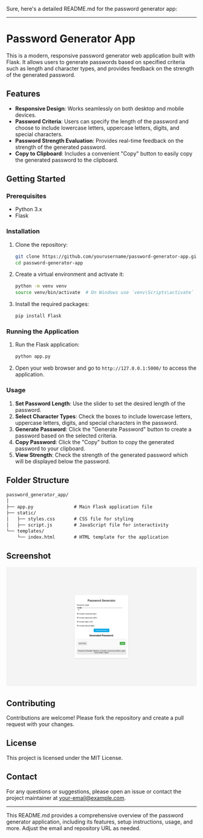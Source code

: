 Sure, here's a detailed README.md for the password generator app:

---

# Password Generator App

This is a modern, responsive password generator web application built with Flask. It allows users to generate passwords based on specified criteria such as length and character types, and provides feedback on the strength of the generated password.

## Features

- **Responsive Design**: Works seamlessly on both desktop and mobile devices.
- **Password Criteria**: Users can specify the length of the password and choose to include lowercase letters, uppercase letters, digits, and special characters.
- **Password Strength Evaluation**: Provides real-time feedback on the strength of the generated password.
- **Copy to Clipboard**: Includes a convenient "Copy" button to easily copy the generated password to the clipboard.

## Getting Started

### Prerequisites

- Python 3.x
- Flask

### Installation

1. Clone the repository:
    ```sh
    git clone https://github.com/yourusername/password-generator-app.git
    cd password-generator-app
    ```

2. Create a virtual environment and activate it:
    ```sh
    python -m venv venv
    source venv/bin/activate  # On Windows use `venv\Scripts\activate`
    ```

3. Install the required packages:
    ```sh
    pip install Flask
    ```

### Running the Application

1. Run the Flask application:
    ```sh
    python app.py
    ```

2. Open your web browser and go to `http://127.0.0.1:5000/` to access the application.

### Usage

1. **Set Password Length**: Use the slider to set the desired length of the password.
2. **Select Character Types**: Check the boxes to include lowercase letters, uppercase letters, digits, and special characters in the password.
3. **Generate Password**: Click the "Generate Password" button to create a password based on the selected criteria.
4. **Copy Password**: Click the "Copy" button to copy the generated password to your clipboard.
5. **View Strength**: Check the strength of the generated password which will be displayed below the password.

## Folder Structure

```
password_generator_app/
│
├── app.py               # Main Flask application file
├── static/
│   ├── styles.css       # CSS file for styling
│   ├── script.js        # JavaScript file for interactivity
└── templates/
    └── index.html       # HTML template for the application
```

## Screenshot

![Password Generator App](screenshot.png)

## Contributing

Contributions are welcome! Please fork the repository and create a pull request with your changes.

## License

This project is licensed under the MIT License.

## Contact

For any questions or suggestions, please open an issue or contact the project maintainer at your-email@example.com.

---

This README.md provides a comprehensive overview of the password generator application, including its features, setup instructions, usage, and more. Adjust the email and repository URL as needed.
